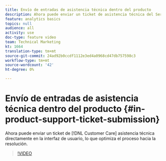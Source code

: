 ```yaml
---
title: Envío de entradas de asistencia técnica dentro del producto
description: Ahora puede enviar un ticket de asistencia técnica del Servicio de atención al cliente directamente en la interfaz de usuario, lo que optimiza el proceso de resolución.
feature: analytics basics
topics: null
audience: all
activity: use
doc-type: feature video
team: Technical Marketing
kt: 1664
translation-type: tm+mt
source-git-commit: 24ad92b0ccdf1112e3ed4a0968cd47db757598c3
workflow-type: tm+mt
source-wordcount: '42'
ht-degree: 0%

---
```



# Envío de entradas de asistencia técnica dentro del producto {#in-product-support-ticket-submission}

Ahora puede enviar un ticket de [!DNL Customer Care] asistencia técnica directamente en la interfaz de usuario, lo que optimiza el proceso hacia la resolución.

>[!VIDEO](https://video.tv.adobe.com/v/23133/?quality=12)
